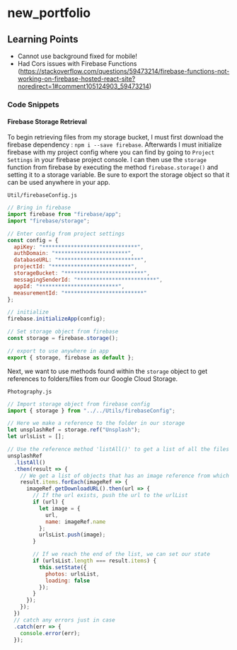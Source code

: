 # new_portfolio

## Learning Points

- Cannot use background fixed for mobile!
- Had Cors issues with Firebase Functions (https://stackoverflow.com/questions/59473214/firebase-functions-not-working-on-firebase-hosted-react-site?noredirect=1#comment105124903_59473214)

### Code Snippets

#### Firebase Storage Retrieval

To begin retrieving files from my storage bucket, I must first download the firebase dependency : `npm i --save firebase`. Afterwards I must initialize firebase with my project config where you can find by going to `Project Settings` in your firebase project console. I can then use the `storage` function from firebase by executing the method `firebase.storage()` and setting it to a storage variable. Be sure to export the storage object so that it can be used anywhere in your app.

`Util/firebaseConfig.js`

```javascript
// Bring in firebase
import firebase from "firebase/app";
import "firebase/storage";

// Enter config from project settings
const config = {
  apiKey: "******************************",
  authDomain: "***********************",
  databaseURL: "**************************",
  projectId: "*************************",
  storageBucket: "*************************",
  messagingSenderId: "*************************",
  appId: "*************************",
  measurementId: "*************************"
};

// initialize
firebase.initializeApp(config);

// Set storage object from firebase
const storage = firebase.storage();

// export to use anywhere in app
export { storage, firebase as default };
```

Next, we want to use methods found within the `storage` object to get references to folders/files from our Google Cloud Storage.

`Photography.js`

```javascript
// Import storage object from firebase config
import { storage } from "../../Utils/firebaseConfig";

// Here we make a reference to the folder in our storage
let unsplashRef = storage.ref("Unsplash");
let urlsList = [];

// Use the reference method 'listAll()' to get a list of all the files within that folder
unsplashRef
  .listAll()
  .then(result => {
    // We get a list of objects that has an image reference from which we want to get the downloadURL.
    result.items.forEach(imageRef => {
      imageRef.getDownloadURL().then(url => {
        // If the url exists, push the url to the urlList
        if (url) {
          let image = {
            url,
            name: imageRef.name
          };
          urlsList.push(image);
        }

        // If we reach the end of the list, we can set our state
        if (urlsList.length === result.items) {
          this.setState({
            photos: urlsList,
            loading: false
          });
        }
      });
    });
  })
  // catch any errors just in case
  .catch(err => {
    console.error(err);
  });
```
